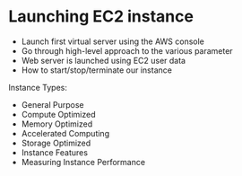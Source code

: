 # Launching EC2 instance

* Launch first virtual server using the AWS console
* Go through high-level approach to the various parameter
* Web server is launched using EC2 user data
* How to start/stop/terminate our instance

Instance Types:

* General Purpose
* Compute Optimized
* Memory Optimized
* Accelerated Computing
* Storage Optimized
* Instance Features
* Measuring Instance Performance
